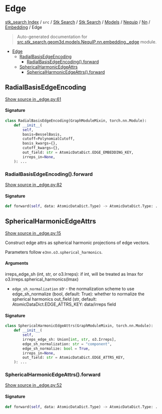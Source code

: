 # Edge

[stk_search Index](../../../../../../../README.md#stk_search-index) / `src` / [Stk Search](../../../../../index.md#stk-search) / [Stk Search](../../../../../index.md#stk-search) / [Models](../../../index.md#models) / [Nequip](../../index.md#nequip) / [Nn](../index.md#nn) / [Embedding](./index.md#embedding) / Edge

> Auto-generated documentation for [src.stk_search.geom3d.models.NequIP.nn.embedding._edge](https://github.com/mohammedazzouzi15/STK_search/blob/main/src/stk_search/geom3d/models/NequIP/nn/embedding/_edge.py) module.

- [Edge](#edge)
  - [RadialBasisEdgeEncoding](#radialbasisedgeencoding)
    - [RadialBasisEdgeEncoding().forward](#radialbasisedgeencoding()forward)
  - [SphericalHarmonicEdgeAttrs](#sphericalharmonicedgeattrs)
    - [SphericalHarmonicEdgeAttrs().forward](#sphericalharmonicedgeattrs()forward)

## RadialBasisEdgeEncoding

[Show source in _edge.py:61](https://github.com/mohammedazzouzi15/STK_search/blob/main/src/stk_search/geom3d/models/NequIP/nn/embedding/_edge.py#L61)

#### Signature

```python
class RadialBasisEdgeEncoding(GraphModuleMixin, torch.nn.Module):
    def __init__(
        self,
        basis=BesselBasis,
        cutoff=PolynomialCutoff,
        basis_kwargs={},
        cutoff_kwargs={},
        out_field: str = AtomicDataDict.EDGE_EMBEDDING_KEY,
        irreps_in=None,
    ): ...
```

### RadialBasisEdgeEncoding().forward

[Show source in _edge.py:82](https://github.com/mohammedazzouzi15/STK_search/blob/main/src/stk_search/geom3d/models/NequIP/nn/embedding/_edge.py#L82)

#### Signature

```python
def forward(self, data: AtomicDataDict.Type) -> AtomicDataDict.Type: ...
```



## SphericalHarmonicEdgeAttrs

[Show source in _edge.py:15](https://github.com/mohammedazzouzi15/STK_search/blob/main/src/stk_search/geom3d/models/NequIP/nn/embedding/_edge.py#L15)

Construct edge attrs as spherical harmonic projections of edge vectors.

Parameters follow ``e3nn.o3.spherical_harmonics``.

#### Arguments

irreps_edge_sh (int, str, or o3.Irreps): if int, will be treated as lmax for o3.Irreps.spherical_harmonics(lmax)
- `edge_sh_normalization` *str* - the normalization scheme to use
edge_sh_normalize (bool, default: True): whether to normalize the spherical harmonics
out_field (str, default: AtomicDataDict.EDGE_ATTRS_KEY: data/irreps field

#### Signature

```python
class SphericalHarmonicEdgeAttrs(GraphModuleMixin, torch.nn.Module):
    def __init__(
        self,
        irreps_edge_sh: Union[int, str, o3.Irreps],
        edge_sh_normalization: str = "component",
        edge_sh_normalize: bool = True,
        irreps_in=None,
        out_field: str = AtomicDataDict.EDGE_ATTRS_KEY,
    ): ...
```

### SphericalHarmonicEdgeAttrs().forward

[Show source in _edge.py:52](https://github.com/mohammedazzouzi15/STK_search/blob/main/src/stk_search/geom3d/models/NequIP/nn/embedding/_edge.py#L52)

#### Signature

```python
def forward(self, data: AtomicDataDict.Type) -> AtomicDataDict.Type: ...
```